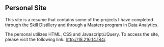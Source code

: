 ## Personal Site

This site is a resume that contains some of the projects I have completed through the Skill Distillery and through a Masters program in Data Analytics. 

The personal utilizes HTML, CSS and Javascript/JQuery. To access the site, please visit the following link: http://18.216.14.184/.